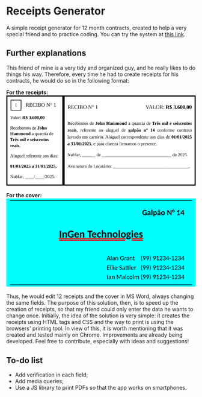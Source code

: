 # Receipts Generator

A simple receipt generator for 12 month contracts, created to help a very special friend and to practice coding. You can try the system at [this link](https://receipts-generator-mb.netlify.app/).

## Further explanations

This friend of mine is a very tidy and organized guy, and he really likes to do things his way. Therefore, every time he had to create receipts for his contracts, he would do so in the following format:

**For the receipts:**
![receipt-example](/assets/img/receipt-example.png)

**For the cover:**
![receipt-cover-example](/assets/img/receipt-cover-example.png)

Thus, he would edit 12 receipts and the cover in MS Word, always changing the same fields. The purpose of this solution, then, is to speed up the creation of receipts, so that my friend could only enter the data he wants to change once.
Initially, the idea of the solution is very simple: it creates the receipts using HTML tags and CSS and the way to print is using the browsers' printing tool. In view of this, it is worth mentioning that it was created and tested mainly on Chrome.
Improvements are already being developed. Feel free to contribute, especially with ideas and suggestions!

## To-do list

- Add verification in each field;
- Add media queries;
- Use a JS library to print PDFs so that the app works on smartphones.